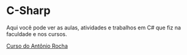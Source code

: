# C-Sharp
Aqui você pode ver as aulas, atividades e trabalhos em C# que fiz na faculdade e nos cursos.

<a href="https://www.youtube.com/watch?v=XNrG_l308AY&list=PLEI5qdfLBErZuMSareAo-TLTFYU9hGDsR&index=1" target="_blank"> Curso do Antônio Rocha </a>
